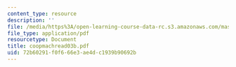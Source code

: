 ```yaml
---
content_type: resource
description: ''
file: /media/https%3A/open-learning-course-data-rc.s3.amazonaws.com/mas-965-special-topics-in-media-technology-cooperative-machines-fall-2003/72b60291f0f666e3ae4dc1939b90692b_coopmachread03b.pdf
file_type: application/pdf
resourcetype: Document
title: coopmachread03b.pdf
uid: 72b60291-f0f6-66e3-ae4d-c1939b90692b
---
```

